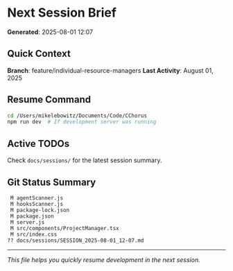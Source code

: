 # Next Session Brief

**Generated**: 2025-08-01 12:07

## Quick Context

**Branch**: feature/individual-resource-managers
**Last Activity**: August 01, 2025

## Resume Command

```bash
cd /Users/mikelebowitz/Documents/Code/CChorus
npm run dev  # If development server was running
```

## Active TODOs

Check `docs/sessions/` for the latest session summary.

## Git Status Summary

```
 M agentScanner.js
 M hooksScanner.js
 M package-lock.json
 M package.json
 M server.js
 M src/components/ProjectManager.tsx
 M src/index.css
?? docs/sessions/SESSION_2025-08-01_12-07.md

```

---

*This file helps you quickly resume development in the next session.*
